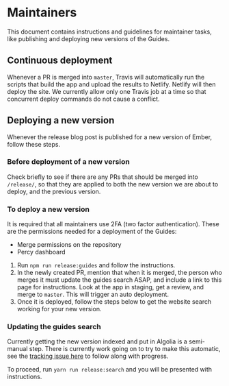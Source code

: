 # Maintainers

This document contains instructions and guidelines for maintainer tasks, like publishing and deploying new versions of the Guides.

## Continuous deployment

Whenever a PR is merged into `master`, Travis will automatically run the scripts that build the app and upload the results to Netlify. Netlify will then deploy the site. We currently allow only one Travis job at a time so that concurrent deploy commands do not cause a conflict.

## Deploying a new version

Whenever the release blog post is published for a new version of Ember, follow these steps.

### Before deployment of a new version

Check briefly to see if there are any PRs that should be merged into `/release/`, so that they are applied to both the new version we are about to deploy, and the previous version.

### To deploy a new version

It is required that all maintainers use 2FA (two factor authentication). These are the permissions needed for a deployment of the Guides:

- Merge permissions on the repository
- Percy dashboard

1. Run `npm run release:guides` and follow the instructions.
9. In the newly created PR, mention that when it is merged, the person who merges it must update the guides search ASAP, and include a link to this page for instructions. Look at the app in staging, get a review, and merge to `master`. This will trigger an auto deployment.
10. Once it is deployed, follow the steps below to get the website search working for your new version.

### Updating the guides search

Currently getting the new version indexed and put in Algolia is a semi-manual step. There is currently work going on to try to make this automatic, see the [tracking issue here](https://github.com/ember-learn/guides-source/issues/487) to follow along with progress.

To proceed, run `yarn run release:search` and you will be presented with instructions.